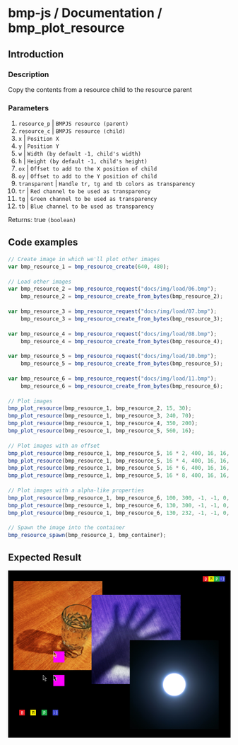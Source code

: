 # bmp-js / Documentation / bmp_plot_resource
## Introduction

### Description

Copy the contents from a resource child to the resource parent

### Parameters

1. `resource_p` | `BMPJS resource (parent)`
2. `resource_c` | `BMPJS resource (child)`
3. `x` | `Position X`
4. `y` | `Position Y`
5. `w` | `Width (by default -1, child's width)`
6. `h` | `Height (by default -1, child's height)`
7. `ox` | `Offset to add to the X position of child`
8. `oy` | `Offset to add to the Y position of child`
9. `transparent` | `Handle tr, tg and tb colors as transparency`
10. `tr` | `Red channel to be used as transparency`
11. `tg` | `Green channel to be used as transparency`
12. `tb` | `Blue channel to be used as transparency`

Returns: true `(boolean)`

## Code examples

```js
// Create image in which we'll plot other images
var bmp_resource_1 = bmp_resource_create(640, 480);

// Load other images
var bmp_resource_2 = bmp_resource_request("docs/img/load/06.bmp");
    bmp_resource_2 = bmp_resource_create_from_bytes(bmp_resource_2);

var bmp_resource_3 = bmp_resource_request("docs/img/load/07.bmp");
    bmp_resource_3 = bmp_resource_create_from_bytes(bmp_resource_3);

var bmp_resource_4 = bmp_resource_request("docs/img/load/08.bmp");
    bmp_resource_4 = bmp_resource_create_from_bytes(bmp_resource_4);

var bmp_resource_5 = bmp_resource_request("docs/img/load/10.bmp");
    bmp_resource_5 = bmp_resource_create_from_bytes(bmp_resource_5);

var bmp_resource_6 = bmp_resource_request("docs/img/load/11.bmp");
    bmp_resource_6 = bmp_resource_create_from_bytes(bmp_resource_6);

// Plot images
bmp_plot_resource(bmp_resource_1, bmp_resource_2, 15, 30);
bmp_plot_resource(bmp_resource_1, bmp_resource_3, 240, 70);
bmp_plot_resource(bmp_resource_1, bmp_resource_4, 350, 200);
bmp_plot_resource(bmp_resource_1, bmp_resource_5, 560, 16);

// Plot images with an offset
bmp_plot_resource(bmp_resource_1, bmp_resource_5, 16 * 2, 400, 16, 16, 16 * 0);
bmp_plot_resource(bmp_resource_1, bmp_resource_5, 16 * 4, 400, 16, 16, 16 * 1);
bmp_plot_resource(bmp_resource_1, bmp_resource_5, 16 * 6, 400, 16, 16, 16 * 2);
bmp_plot_resource(bmp_resource_1, bmp_resource_5, 16 * 8, 400, 16, 16, 16 * 3);

// Plot images with a alpha-like properties
bmp_plot_resource(bmp_resource_1, bmp_resource_6, 100, 300, -1, -1, 0, 0, true, 255, 0, 255);
bmp_plot_resource(bmp_resource_1, bmp_resource_6, 130, 300, -1, -1, 0, 0);
bmp_plot_resource(bmp_resource_1, bmp_resource_6, 130, 232, -1, -1, 0, 0, true, 0, 0, 0);

// Spawn the image into the container
bmp_resource_spawn(bmp_resource_1, bmp_container);
```

## Expected Result

![expected-result](./img/025.png)
